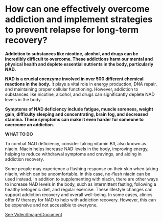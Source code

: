 # How can one effectively overcome addiction and implement strategies to prevent relapse for long-term recovery?

**Addiction to substances like nicotine, alcohol, and drugs can be incredibly difficult to overcome. These addictions harm our mental and physical health and deplete essential nutrients in the body, particularly NAD.**

**NAD is a crucial coenzyme involved in over 500 different chemical reactions in the body.** It plays a vital role in energy production, DNA repair, and maintaining proper cellular functioning. However, addiction to substances like nicotine, alcohol, and drugs can significantly deplete NAD levels in the body.

**Symptoms of NAD deficiency include fatigue, muscle soreness, weight gain, difficulty sleeping and concentrating, brain fog, and decreased stamina. These symptoms can make it even harder for someone to overcome an addiction.**

**WHAT TO DO**

To combat NAD deficiency, consider taking vitamin B3, also known as niacin. Niacin helps increase NAD levels in the body, improving energy, helping to reduce withdrawal symptoms and cravings, and aiding in addiction recovery.

Some people may experience a flushing response on their skin when taking niacin, which can be uncomfortable. In this case, no-flush niacin can be used instead. In addition to supplementing with niacin, there are other ways to increase NAD levels in the body, such as intermittent fasting, following a healthy ketogenic diet, and regular exercise. These lifestyle changes can support addiction recovery and overall well-being. In some cases, clinics offer IV therapy for NAD to help with addiction recovery. However, this can be expensive and not accessible to everyone.

 [See Video/Image/Document](https://hls-player.drberg.com/asset?path=migrated-assets/youtube-videos-how-to-stop-addictions)